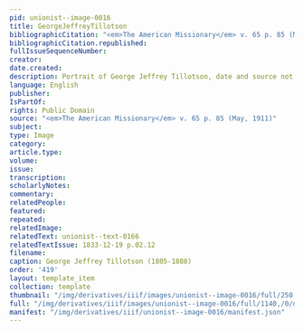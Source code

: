 ```yaml
---
pid: unionist--image-0016
title: GeorgeJeffreyTillotson
bibliographicCitation: "<em>The American Missionary</em> v. 65 p. 85 (May, 1911)"
bibliographicCitation.republished: 
fullIssueSequenceNumber: 
creator: 
date.created: 
description: Portrait of George Jeffrey Tillotson, date and source not stated
language: English
publisher: 
IsPartOf: 
rights: Public Domain
source: "<em>The American Missionary</em> v. 65 p. 85 (May, 1911)"
subject: 
type: Image
category: 
article.type: 
volume: 
issue: 
transcription: 
scholarlyNotes: 
commentary: 
relatedPeople: 
featured: 
repeated: 
relatedImage: 
relatedText: unionist--text-0166
relatedTextIssue: 1833-12-19 p.02.12
filename: 
caption: George Jeffrey Tillotson (1805-1888)
order: '419'
layout: template_item
collection: template
thumbnail: "/img/derivatives/iiif/images/unionist--image-0016/full/250,/0/default.jpg"
full: "/img/derivatives/iiif/images/unionist--image-0016/full/1140,/0/default.jpg"
manifest: "/img/derivatives/iiif/unionist--image-0016/manifest.json"
---
```

